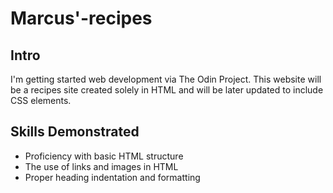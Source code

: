 # Marcus'-recipes
## Intro
I'm getting started web development via The Odin Project. This website will be a recipes site created solely in HTML and will be later updated to include CSS elements.
## Skills Demonstrated
- Proficiency with basic HTML structure
- The use of links and images in HTML
- Proper heading indentation and formatting